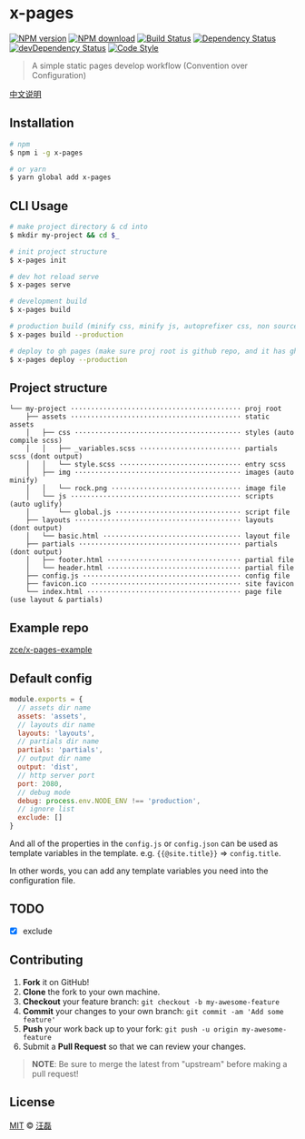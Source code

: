 # x-pages

[![NPM version][npm-image]][npm-url]
[![NPM download][download-image]][download-url]
[![Build Status][travis-image]][travis-url]
[![Dependency Status][dependency-image]][dependency-url]
[![devDependency Status][devdependency-image]][devdependency-url]
[![Code Style][style-image]][style-url]

> A simple static pages develop workflow (Convention over Configuration)

[中文说明](README.zh-cn.md)

## Installation

```sh
# npm
$ npm i -g x-pages

# or yarn
$ yarn global add x-pages
```

## CLI Usage

```sh
# make project directory & cd into
$ mkdir my-project && cd $_

# init project structure
$ x-pages init

# dev hot reload serve
$ x-pages serve

# development build
$ x-pages build

# production build (minify css, minify js, autoprefixer css, non sourcemaps)
$ x-pages build --production

# deploy to gh pages (make sure proj root is github repo, and it has gh-pages branch)
$ x-pages deploy --production
```

## Project structure

```
└── my-project ·········································· proj root
    ├── assets ·········································· static assets
    │   ├── css ········································· styles (auto compile scss)
    │   │   ├── _variables.scss ························· partials scss (dont output)
    │   │   └── style.scss ······························ entry scss
    │   ├── img ········································· images (auto minify)
    │   │   └── rock.png ································ image file
    │   └── js ·········································· scripts (auto uglify)
    │       └── global.js ······························· script file
    ├── layouts ········································· layouts (dont output)
    │   └── basic.html ·································· layout file
    ├── partials ········································ partials (dont output)
    │   ├── footer.html ································· partial file
    │   └── header.html ································· partial file
    ├── config.js ······································· config file
    ├── favicon.ico ····································· site favicon
    └── index.html ······································ page file (use layout & partials)
```

## Example repo

[zce/x-pages-example](https://github.com/zce/x-pages-example)

## Default config

```js
module.exports = {
  // assets dir name
  assets: 'assets',
  // layouts dir name
  layouts: 'layouts',
  // partials dir name
  partials: 'partials',
  // output dir name
  output: 'dist',
  // http server port
  port: 2080,
  // debug mode
  debug: process.env.NODE_ENV !== 'production',
  // ignore list
  exclude: []
}
```

And all of the properties in the `config.js` or `config.json` can be used as template variables in the template. e.g. `{{@site.title}}` => `config.title`.

In other words, you can add any template variables you need into the configuration file.

## TODO

- [x] exclude

## Contributing

1. **Fork** it on GitHub!
2. **Clone** the fork to your own machine.
3. **Checkout** your feature branch: `git checkout -b my-awesome-feature`
4. **Commit** your changes to your own branch: `git commit -am 'Add some feature'`
5. **Push** your work back up to your fork: `git push -u origin my-awesome-feature`
6. Submit a **Pull Request** so that we can review your changes.

> **NOTE**: Be sure to merge the latest from "upstream" before making a pull request!

## License

[MIT](LICENSE) &copy; [汪磊](https://zce.me)



[npm-image]: https://badge.fury.io/js/x-pages.svg
[npm-url]: https://npmjs.org/package/x-pages
[download-image]: https://img.shields.io/npm/dm/x-pages.svg
[download-url]: https://npmjs.org/package/x-pages
[travis-image]: https://travis-ci.org/zce/x-pages.svg?branch=master
[travis-url]: https://travis-ci.org/zce/x-pages
[dependency-image]: https://david-dm.org/zce/x-pages/status.svg
[dependency-url]: https://david-dm.org/zce/x-pages
[devdependency-image]: https://david-dm.org/zce/x-pages/dev-status.svg
[devdependency-url]: https://david-dm.org/zce/x-pages?type=dev
[style-image]: https://img.shields.io/badge/code%20style-standard-brightgreen.svg
[style-url]: http://standardjs.com/
